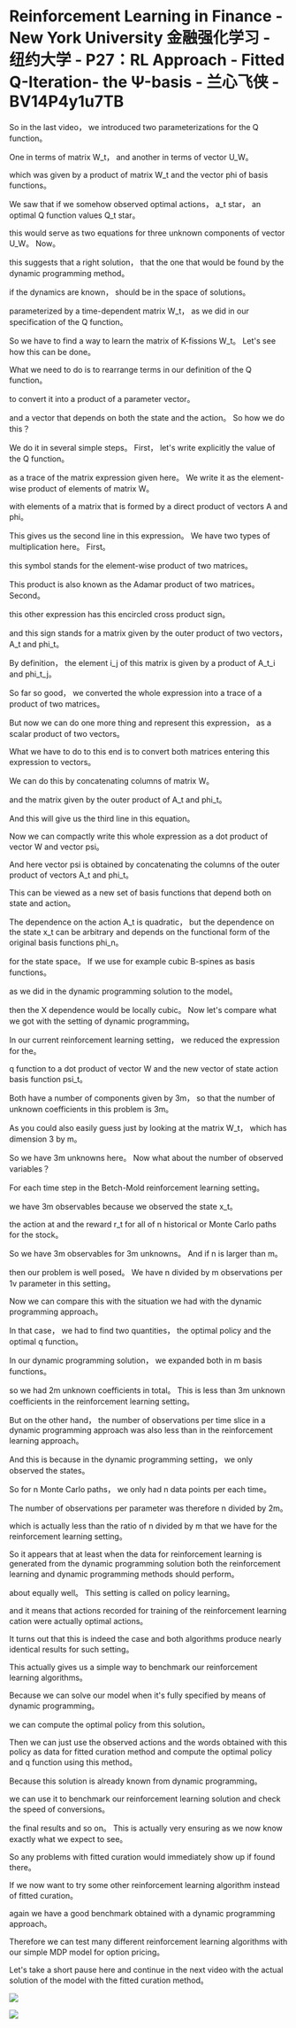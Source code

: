 # Reinforcement Learning in Finance - New York University 金融强化学习 - 纽约大学 - P27：RL Approach - Fitted Q-Iteration- the Ψ-basis - 兰心飞侠 - BV14P4y1u7TB

 So in the last video， we introduced two parameterizations for the Q function。

 One in terms of matrix W_t， and another in terms of vector U_W。

 which was given by a product of matrix W_t and the vector phi of basis functions。

 We saw that if we somehow observed optimal actions， a_t star， an optimal Q function values Q_t star。

 this would serve as two equations for three unknown components of vector U_W。 Now。

 this suggests that a right solution， that the one that would be found by the dynamic programming method。

 if the dynamics are known， should be in the space of solutions。

 parameterized by a time-dependent matrix W_t， as we did in our specification of the Q function。

 So we have to find a way to learn the matrix of K-fissions W_t。 Let's see how this can be done。

 What we need to do is to rearrange terms in our definition of the Q function。

 to convert it into a product of a parameter vector。

 and a vector that depends on both the state and the action。 So how we do this？

 We do it in several simple steps。 First， let's write explicitly the value of the Q function。

 as a trace of the matrix expression given here。 We write it as the element-wise product of elements of matrix W。

 with elements of a matrix that is formed by a direct product of vectors A and phi。

 This gives us the second line in this expression。 We have two types of multiplication here。 First。

 this symbol stands for the element-wise product of two matrices。

 This product is also known as the Adamar product of two matrices。 Second。

 this other expression has this encircled cross product sign。

 and this sign stands for a matrix given by the outer product of two vectors， A_t and phi_t。

 By definition， the element i_j of this matrix is given by a product of A_t_i and phi_t_j。

 So far so good， we converted the whole expression into a trace of a product of two matrices。

 But now we can do one more thing and represent this expression， as a scalar product of two vectors。

 What we have to do to this end is to convert both matrices entering this expression to vectors。

 We can do this by concatenating columns of matrix W。

 and the matrix given by the outer product of A_t and phi_t。

 And this will give us the third line in this equation。

 Now we can compactly write this whole expression as a dot product of vector W and vector psi。

 And here vector psi is obtained by concatenating the columns of the outer product of vectors A_t and phi_t。

 This can be viewed as a new set of basis functions that depend both on state and action。

 The dependence on the action A_t is quadratic， but the dependence on the state x_t can be arbitrary and depends on the functional form of the original basis functions phi_n。

 for the state space。 If we use for example cubic B-spines as basis functions。

 as we did in the dynamic programming solution to the model。

 then the X dependence would be locally cubic。 Now let's compare what we got with the setting of dynamic programming。

 In our current reinforcement learning setting， we reduced the expression for the。

 q function to a dot product of vector W and the new vector of state action basis function psi_t。

 Both have a number of components given by 3m， so that the number of unknown coefficients in this problem is 3m。

 As you could also easily guess just by looking at the matrix W_t， which has dimension 3 by m。

 So we have 3m unknowns here。 Now what about the number of observed variables？

 For each time step in the Betch-Mold reinforcement learning setting。

 we have 3m observables because we observed the state x_t。

 the action at and the reward r_t for all of n historical or Monte Carlo paths for the stock。

 So we have 3m observables for 3m unknowns。 And if n is larger than m。

 then our problem is well posed。 We have n divided by m observations per 1v parameter in this setting。

 Now we can compare this with the situation we had with the dynamic programming approach。

 In that case， we had to find two quantities， the optimal policy and the optimal q function。

 In our dynamic programming solution， we expanded both in m basis functions。

 so we had 2m unknown coefficients in total。 This is less than 3m unknown coefficients in the reinforcement learning setting。

 But on the other hand， the number of observations per time slice in a dynamic programming approach was also less than in the reinforcement learning approach。

 And this is because in the dynamic programming setting， we only observed the states。

 So for n Monte Carlo paths， we only had n data points per each time。

 The number of observations per parameter was therefore n divided by 2m。

 which is actually less than the ratio of n divided by m that we have for the reinforcement learning setting。

 So it appears that at least when the data for reinforcement learning is generated from the dynamic programming solution both the reinforcement learning and dynamic programming methods should perform。

 about equally well。 This setting is called on policy learning。

 and it means that actions recorded for training of the reinforcement learning cation were actually optimal actions。

 It turns out that this is indeed the case and both algorithms produce nearly identical results for such setting。

 This actually gives us a simple way to benchmark our reinforcement learning algorithms。

 Because we can solve our model when it's fully specified by means of dynamic programming。

 we can compute the optimal policy from this solution。

 Then we can just use the observed actions and the words obtained with this policy as data for fitted curation method and compute the optimal policy and q function using this method。

 Because this solution is already known from dynamic programming。

 we can use it to benchmark our reinforcement learning solution and check the speed of conversions。

 the final results and so on。 This is actually very ensuring as we now know exactly what we expect to see。

 So any problems with fitted curation would immediately show up if found there。

 If we now want to try some other reinforcement learning algorithm instead of fitted curation。

 again we have a good benchmark obtained with a dynamic programming approach。

 Therefore we can test many different reinforcement learning algorithms with our simple MDP model for option pricing。

 Let's take a short pause here and continue in the next video with the actual solution of the model with the fitted curation method。



![](img/06e2e0050b82f5416f388b1b7f6c3663_1.png)

![](img/06e2e0050b82f5416f388b1b7f6c3663_2.png)
